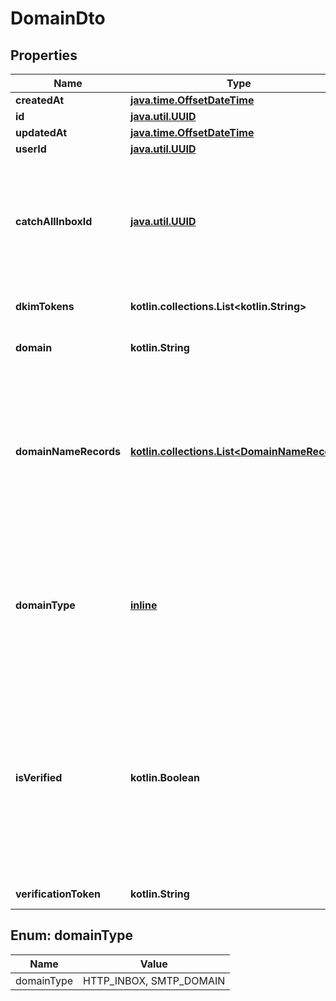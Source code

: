 
# DomainDto

## Properties
Name | Type | Description | Notes
------------ | ------------- | ------------- | -------------
**createdAt** | [**java.time.OffsetDateTime**](java.time.OffsetDateTime) |  | 
**id** | [**java.util.UUID**](java.util.UUID) |  | 
**updatedAt** | [**java.time.OffsetDateTime**](java.time.OffsetDateTime) |  | 
**userId** | [**java.util.UUID**](java.util.UUID) |  | 
**catchAllInboxId** | [**java.util.UUID**](java.util.UUID) | The optional catch all inbox that will receive emails sent to the domain that cannot be matched. |  [optional]
**dkimTokens** | **kotlin.collections.List&lt;kotlin.String&gt;** | Unique token DKIM tokens |  [optional]
**domain** | **kotlin.String** | Custom domain name |  [optional]
**domainNameRecords** | [**kotlin.collections.List&lt;DomainNameRecord&gt;**](DomainNameRecord) | List of DNS domain name records (C, MX, TXT) etc that you must add to the DNS server associated with your domain provider. |  [optional]
**domainType** | [**inline**](#DomainTypeEnum) | The type of domain. SMTP or HTTP domains differ in what inboxes can be used with them. |  [optional]
**isVerified** | **kotlin.Boolean** | Whether domain has been verified or not. If the domain is not verified after 72 hours there is most likely an issue with the domains DNS records. |  [optional]
**verificationToken** | **kotlin.String** | Verification tokens |  [optional]


<a name="DomainTypeEnum"></a>
## Enum: domainType
Name | Value
---- | -----
domainType | HTTP_INBOX, SMTP_DOMAIN



